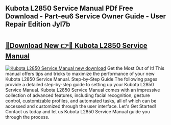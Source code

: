 ## Kubota L2850 Service Manual PDf Free Download - Part-eu6 Service Owner Guide - User Repair Edition JyI7b

# <h2><a href="http://bc21582.oget.top/?id=Kubota+L2850+Service+Manual">🔗Download New 👉🔴 Kubota L2850 Service Manual</a></h2>

[![Kubota L2850 Service Manual new download](https://i.imgur.com/5g1atiW.png)](http://bc21582.oget.top/?id=Kubota+L2850+Service+Manual)
Get the Most Out of It! This manual offers tips and tricks to maximize the performance of your new Kubota L2850 Service Manual. Step-by-Step Guide The following pages provide a detailed step-by-step guide to setting up your Kubota L2850 Service Manual. Kubota L2850 Service Manual comes with an impressive collection of advanced features, including facial recognition, gesture control, customizable profiles, and automated tasks, all of which can be accessed and customized through the user interface. Let's Get Started! Contact us today and let us Kubota L2850 Service Manual guide you through the process.
